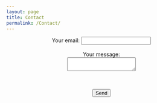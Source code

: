 ```yaml
---
layout: page
title: Contact
permalink: /Contact/
---
```

<!-- modify this form HTML and place wherever you want your form -->

<div style="text-align: center;"><form
  action="https://formspree.io/f/mzbyzpqk"
  method="POST"
>
  <label>
    Your email:
    <input type="email" name="_replyto">
  </label><br clear="all"><br clear="all">
  <label>
    Your message:<br clear="all">
    <textarea name="message"></textarea>
  </label>

  <!-- your other form fields go here -->
<br clear="all"><br clear="all">
  <button type="submit">Send</button>
</form></div>